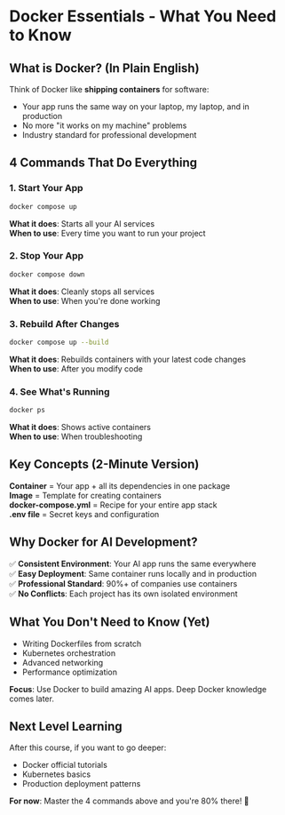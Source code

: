# Docker Essentials - What You Need to Know

## What is Docker? (In Plain English)
Think of Docker like **shipping containers** for software:
- Your app runs the same way on your laptop, my laptop, and in production
- No more "it works on my machine" problems
- Industry standard for professional development

## 4 Commands That Do Everything

### 1. Start Your App
```bash
docker compose up
```
**What it does**: Starts all your AI services  
**When to use**: Every time you want to run your project

### 2. Stop Your App  
```bash
docker compose down
```
**What it does**: Cleanly stops all services  
**When to use**: When you're done working

### 3. Rebuild After Changes
```bash
docker compose up --build
```
**What it does**: Rebuilds containers with your latest code changes  
**When to use**: After you modify code

### 4. See What's Running
```bash
docker ps
```
**What it does**: Shows active containers  
**When to use**: When troubleshooting

## Key Concepts (2-Minute Version)

**Container** = Your app + all its dependencies in one package  
**Image** = Template for creating containers  
**docker-compose.yml** = Recipe for your entire app stack  
**.env file** = Secret keys and configuration  

## Why Docker for AI Development?

✅ **Consistent Environment**: Your AI app runs the same everywhere  
✅ **Easy Deployment**: Same container runs locally and in production  
✅ **Professional Standard**: 90%+ of companies use containers  
✅ **No Conflicts**: Each project has its own isolated environment  

## What You Don't Need to Know (Yet)
- Writing Dockerfiles from scratch
- Kubernetes orchestration
- Advanced networking
- Performance optimization

**Focus**: Use Docker to build amazing AI apps. Deep Docker knowledge comes later.

## Next Level Learning
After this course, if you want to go deeper:
- Docker official tutorials
- Kubernetes basics
- Production deployment patterns

**For now**: Master the 4 commands above and you're 80% there! 🐳
